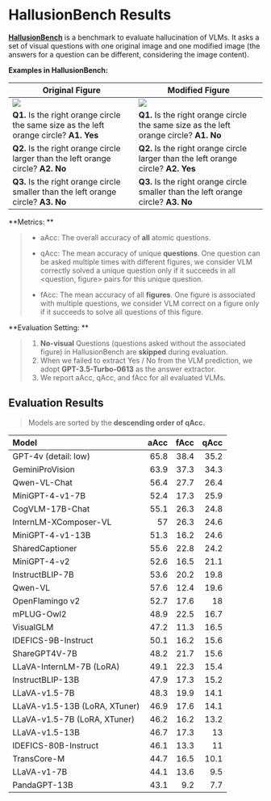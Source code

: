 # HallusionBench Results

[**HallusionBench**](https://github.com/tianyi-lab/HallusionBench) is a benchmark to evaluate hallucination of VLMs. It asks a set of visual questions with one original image and one modified image (the answers for a question can be different, considering the image content). 

**Examples in HallusionBench:**

| Original Figure                                              | Modified Figure                                              |
| ------------------------------------------------------------ | ------------------------------------------------------------ |
| ![](https://github-production-user-asset-6210df.s3.amazonaws.com/34324155/293858612-f7f378db-d8d7-47ec-a53a-37ec9649a321.jpg?X-Amz-Algorithm=AWS4-HMAC-SHA256&X-Amz-Credential=AKIAVCODYLSA53PQK4ZA%2F20240103%2Fus-east-1%2Fs3%2Faws4_request&X-Amz-Date=20240103T075209Z&X-Amz-Expires=300&X-Amz-Signature=6410617bdaf21fc8bebf42382bd1ff73a1534b1a1d5da35cba8dd55f3878d172&X-Amz-SignedHeaders=host&actor_id=34324155&key_id=0&repo_id=477074140) | ![](https://github-production-user-asset-6210df.s3.amazonaws.com/34324155/293858628-f6b8a0d4-0cf0-4f8a-8a18-b6ad45dd792f.jpg?X-Amz-Algorithm=AWS4-HMAC-SHA256&X-Amz-Credential=AKIAVCODYLSA53PQK4ZA%2F20240103%2Fus-east-1%2Fs3%2Faws4_request&X-Amz-Date=20240103T075259Z&X-Amz-Expires=300&X-Amz-Signature=b53d8554054592d47994d485d20adb7f61888600be60c01786a25168e3a07fa2&X-Amz-SignedHeaders=host&actor_id=34324155&key_id=0&repo_id=477074140) |
| **Q1.** Is the right orange circle the same size as the left orange circle? **A1. Yes** | **Q1.** Is the right orange circle the same size as the left orange circle? **A1. No** |
| **Q2.** Is the right orange circle larger than the left orange circle? **A2. No** | **Q2.** Is the right orange circle larger than the left orange circle? **A2. Yes** |
| **Q3.** Is the right orange circle smaller than the left orange circle? **A3. No** | **Q3.** Is the right orange circle smaller than the left orange circle? **A3. No** |

**Metrics: **

>-  aAcc: The overall accuracy of **all** atomic questions. 
>
>- qAcc: The mean accuracy of unique **questions**. One question can be asked multiple times with different figures, we consider VLM correctly solved a unique question only if it succeeds in all <question, figure> pairs for this unique question.
>- fAcc: The mean accuracy of all **figures**. One figure is associated with multiple questions, we consider VLM correct on a figure only if it succeeds to solve all questions of this figure. 

**Evaluation Setting: **

> 1. **No-visual** Questions (questions asked without the associated figure) in HallusionBench are **skipped** during evaluation.
> 2. When we failed to extract Yes / No from the VLM prediction, we adopt **GPT-3.5-Turbo-0613** as the answer extractor.
> 3. We report aAcc, qAcc, and fAcc for all evaluated VLMs. 

## Evaluation Results

> Models are sorted by the **descending order of qAcc.** 


| Model                         |   aAcc |   fAcc |   qAcc |
|:------------------------------|-------:|-------:|-------:|
| GPT-4v (detail: low)          |   65.8 |   38.4 |   35.2 |
| GeminiProVision               |   63.9 |   37.3 |   34.3 |
| Qwen-VL-Chat                  |   56.4 |   27.7 |   26.4 |
| MiniGPT-4-v1-7B               |   52.4 |   17.3 |   25.9 |
| CogVLM-17B-Chat               |   55.1 |   26.3 |   24.8 |
| InternLM-XComposer-VL         |   57   |   26.3 |   24.6 |
| MiniGPT-4-v1-13B              |   51.3 |   16.2 |   24.6 |
| SharedCaptioner               |   55.6 |   22.8 |   24.2 |
| MiniGPT-4-v2                  |   52.6 |   16.5 |   21.1 |
| InstructBLIP-7B               |   53.6 |   20.2 |   19.8 |
| Qwen-VL                       |   57.6 |   12.4 |   19.6 |
| OpenFlamingo v2               |   52.7 |   17.6 |   18   |
| mPLUG-Owl2                    |   48.9 |   22.5 |   16.7 |
| VisualGLM                     |   47.2 |   11.3 |   16.5 |
| IDEFICS-9B-Instruct           |   50.1 |   16.2 |   15.6 |
| ShareGPT4V-7B                 |   48.2 |   21.7 |   15.6 |
| LLaVA-InternLM-7B (LoRA)      |   49.1 |   22.3 |   15.4 |
| InstructBLIP-13B              |   47.9 |   17.3 |   15.2 |
| LLaVA-v1.5-7B                 |   48.3 |   19.9 |   14.1 |
| LLaVA-v1.5-13B (LoRA, XTuner) |   46.9 |   17.6 |   14.1 |
| LLaVA-v1.5-7B (LoRA, XTuner)  |   46.2 |   16.2 |   13.2 |
| LLaVA-v1.5-13B                |   46.7 |   17.3 |   13   |
| IDEFICS-80B-Instruct          |   46.1 |   13.3 |   11   |
| TransCore-M                   |   44.7 |   16.5 |   10.1 |
| LLaVA-v1-7B                   |   44.1 |   13.6 |    9.5 |
| PandaGPT-13B                  |   43.1 |    9.2 |    7.7 |
